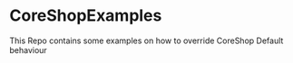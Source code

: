 CoreShopExamples
================

This Repo contains some examples on how to override CoreShop Default behaviour